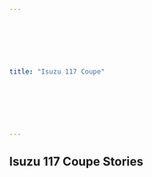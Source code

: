 ```yaml
---







title: "Isuzu 117 Coupe"







---
```
















<h2>Isuzu 117 Coupe Stories</h2>





